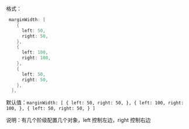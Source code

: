 格式：

```d
 marginWidth: [
    {
      left: 50,
      right: 50,
    },
    {
      left: 100,
      right: 100,
    },
    {
      left: 50,
      right: 50,
    },
  ],
```

默认值：`marginWidth: [
    {
      left: 50,
      right: 50,
    },
    {
      left: 100,
      right: 100,
    },
    {
      left: 50,
      right: 50,
    }
  ]`

说明：有几个阶级配置几个对象，left 控制左边，right 控制右边

